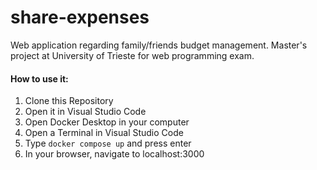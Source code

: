# share-expenses
Web application regarding family/friends budget management. Master's project at University of Trieste for web programming exam. 

#### How to use it: #### 
1. Clone this Repository 
2. Open it in Visual Studio Code 
3. Open Docker Desktop in your computer
4. Open a Terminal in Visual Studio Code
5. Type ```docker compose up``` and press enter
6. In your browser, navigate to localhost:3000

